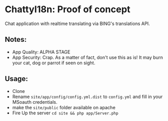ChattyI18n: Proof of concept
============================

Chat application with realtime translating via BING's translations API.

Notes:
------

- App Quality: ALPHA STAGE
- App Security: Crap. As a matter of fact, don't use this as is! It may
burn your cat, dog or parrot if seen on sight.

Usage:
------

- Clone
- Rename `site/app/config/config.yml.dist` to `config.yml` and fill in your MSoauth credentials.
- make the `site/public` folder available on apache
- Fire Up the server `cd site && php app/Server.php`
